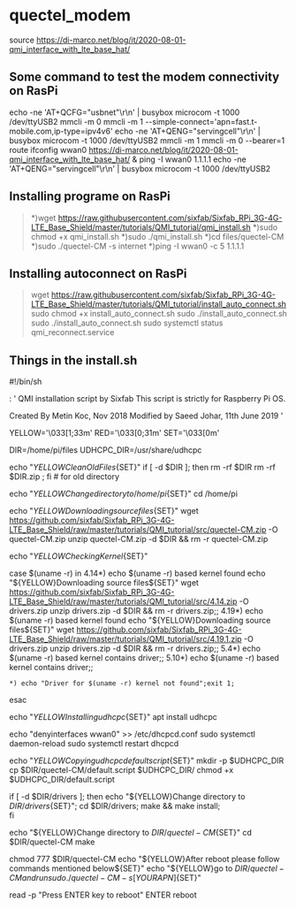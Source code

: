 # quectel_modem

source https://di-marco.net/blog/it/2020-08-01-qmi_interface_with_lte_base_hat/


## Some command to test the modem connectivity on RasPi  
echo -ne 'AT+QCFG="usbnet"\r\n' | busybox microcom -t 1000 /dev/ttyUSB2
mmcli -m 0 
mmcli -m 1 --simple-connect='apn=fast.t-mobile.com,ip-type=ipv4v6'
echo -ne 'AT+QENG="servingcell"\r\n' | busybox microcom -t 1000 /dev/ttyUSB2
mmcli -m 1
mmcli -m 0 --bearer=1 
route
ifconfig wwan0
https://di-marco.net/blog/it/2020-08-01-qmi_interface_with_lte_base_hat/
&
ping -I wwan0 1.1.1.1
echo -ne 'AT+QENG="servingcell"\r\n' | busybox microcom -t 1000 /dev/ttyUSB2



## Installing programe on RasPi 

>  *)wget https://raw.githubusercontent.com/sixfab/Sixfab_RPi_3G-4G-LTE_Base_Shield/master/tutorials/QMI_tutorial/qmi_install.sh
>  *)sudo chmod +x qmi_install.sh
>  *)sudo ./qmi_install.sh
>  *)cd files/quectel-CM
>  *)sudo ./quectel-CM -s internet
>  *)ping -I wwan0 -c 5 1.1.1.1

## Installing autoconnect on RasPi 

>wget https://raw.githubusercontent.com/sixfab/Sixfab_RPi_3G-4G-LTE_Base_Shield/master/tutorials/QMI_tutorial/install_auto_connect.sh
>sudo chmod +x install_auto_connect.sh
>sudo ./install_auto_connect.sh
>sudo ./install_auto_connect.sh
>sudo systemctl status qmi_reconnect.service


## Things in the install.sh
#!/bin/sh

: '
QMI installation script by Sixfab
This script is strictly for Raspberry Pi OS.

Created By Metin Koc, Nov 2018
Modified by Saeed Johar, 11th June 2019
'

YELLOW='\033[1;33m'
RED='\033[0;31m'
SET='\033[0m'

DIR=/home/pi/files
UDHCPC_DIR=/usr/share/udhcpc

echo "${YELLOW}Clean Old Files${SET}"
if [ -d $DIR ]; then 
    rm -rf $DIR
    rm -rf $DIR.zip ; fi # for old directory

echo "${YELLOW}Change directory to /home/pi${SET}"
cd /home/pi

echo "${YELLOW}Downloading source files${SET}"
wget https://github.com/sixfab/Sixfab_RPi_3G-4G-LTE_Base_Shield/raw/master/tutorials/QMI_tutorial/src/quectel-CM.zip -O quectel-CM.zip
unzip quectel-CM.zip -d $DIR && rm -r quectel-CM.zip

echo "${YELLOW}Checking Kernel${SET}"

case $(uname -r) in
    4.14*) echo $(uname -r) based kernel found
        echo "${YELLOW}Downloading source files${SET}"
        wget https://github.com/sixfab/Sixfab_RPi_3G-4G-LTE_Base_Shield/raw/master/tutorials/QMI_tutorial/src/4.14.zip -O drivers.zip
        unzip drivers.zip -d $DIR && rm -r drivers.zip;;
    4.19*) echo $(uname -r) based kernel found 
        echo "${YELLOW}Downloading source files${SET}"
        wget https://github.com/sixfab/Sixfab_RPi_3G-4G-LTE_Base_Shield/raw/master/tutorials/QMI_tutorial/src/4.19.1.zip -O drivers.zip
        unzip drivers.zip -d $DIR && rm -r drivers.zip;;
    5.4*) echo $(uname -r) based kernel contains driver;;
    5.10*) echo $(uname -r) based kernel contains driver;;

    *) echo "Driver for $(uname -r) kernel not found";exit 1;

esac

echo "${YELLOW}Installing udhcpc${SET}"
apt install udhcpc

echo "denyinterfaces wwan0" >> /etc/dhcpcd.conf
sudo systemctl daemon-reload
sudo systemctl restart dhcpcd

echo "${YELLOW}Copying udhcpc default script${SET}"
mkdir -p $UDHCPC_DIR
cp $DIR/quectel-CM/default.script $UDHCPC_DIR/
chmod +x $UDHCPC_DIR/default.script

if [ -d $DIR/drivers ]; then
    echo "${YELLOW}Change directory to $DIR/drivers${SET}";
    cd $DIR/drivers;
    make && make install;    
fi

echo "${YELLOW}Change directory to $DIR/quectel-CM${SET}"
cd $DIR/quectel-CM
make

chmod 777  $DIR/quectel-CM
echo "${YELLOW}After reboot please follow commands mentioned below${SET}"
echo "${YELLOW}go to $DIR/quectel-CM and run sudo ./quectel-CM -s [YOUR APN]${SET}"

read -p "Press ENTER key to reboot" ENTER
reboot
